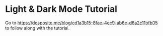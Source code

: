 # Light & Dark Mode Tutorial
Go to
https://desposito.me/blog/cd1a3b15-8fae-4ec9-ab6e-d6a2c11bfb05
to follow along with the tutorial.
